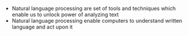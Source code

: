 - Natural language processing are set of tools and techniques which enable us to unlock power of analyzing text
- Natural language processing enable computers to understand written language and act upon it
